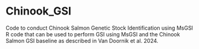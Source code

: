 # Chinook_GSI
Code to conduct Chinook Salmon Genetic Stock Identification using MsGSI
R code that can be used to perform GSI using MsGSI and the Chinook Salmon GSI baseline as described in Van Doornik et al. 2024.
